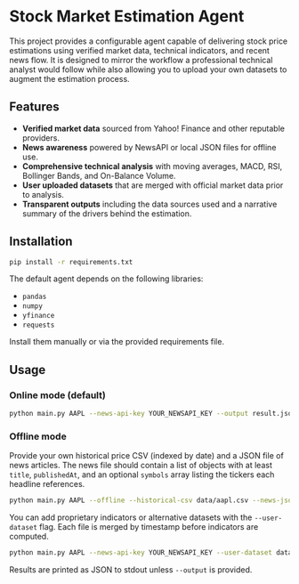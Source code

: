# Stock Market Estimation Agent

This project provides a configurable agent capable of delivering stock price estimations using
verified market data, technical indicators, and recent news flow. It is designed to mirror the
workflow a professional technical analyst would follow while also allowing you to upload your own
datasets to augment the estimation process.

## Features

- **Verified market data** sourced from Yahoo! Finance and other reputable providers.
- **News awareness** powered by NewsAPI or local JSON files for offline use.
- **Comprehensive technical analysis** with moving averages, MACD, RSI, Bollinger Bands, and On-Balance Volume.
- **User uploaded datasets** that are merged with official market data prior to analysis.
- **Transparent outputs** including the data sources used and a narrative summary of the drivers
  behind the estimation.

## Installation

```bash
pip install -r requirements.txt
```

The default agent depends on the following libraries:

- `pandas`
- `numpy`
- `yfinance`
- `requests`

Install them manually or via the provided requirements file.

## Usage

### Online mode (default)

```bash
python main.py AAPL --news-api-key YOUR_NEWSAPI_KEY --output result.json
```

### Offline mode

Provide your own historical price CSV (indexed by date) and a JSON file of news articles. The news
file should contain a list of objects with at least `title`, `publishedAt`, and an optional
`symbols` array listing the tickers each headline references.

```bash
python main.py AAPL --offline --historical-csv data/aapl.csv --news-json data/aapl_news.json
```

You can add proprietary indicators or alternative datasets with the `--user-dataset` flag. Each
file is merged by timestamp before indicators are computed.

```bash
python main.py AAPL --news-api-key YOUR_NEWSAPI_KEY --user-dataset data/my_alpha.csv
```

Results are printed as JSON to stdout unless `--output` is provided.
